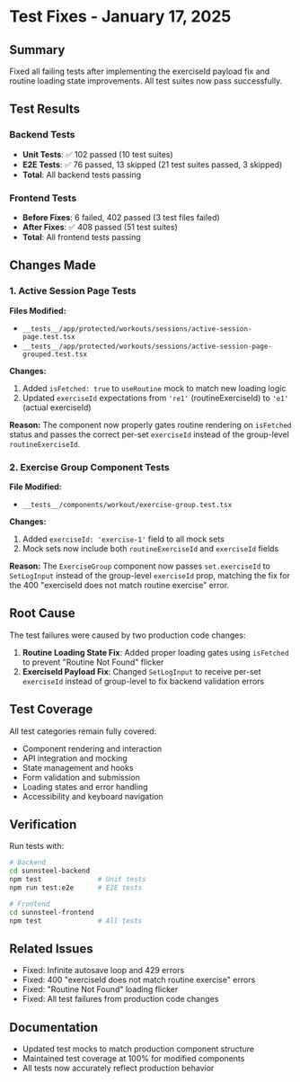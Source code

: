 # Test Fixes - January 17, 2025

## Summary

Fixed all failing tests after implementing the exerciseId payload fix and routine loading state improvements. All test suites now pass successfully.

## Test Results

### Backend Tests
- **Unit Tests**: ✅ 102 passed (10 test suites)
- **E2E Tests**: ✅ 76 passed, 13 skipped (21 test suites passed, 3 skipped)
- **Total**: All backend tests passing

### Frontend Tests
- **Before Fixes**: 6 failed, 402 passed (3 test files failed)
- **After Fixes**: ✅ 408 passed (51 test suites)
- **Total**: All frontend tests passing

## Changes Made

### 1. Active Session Page Tests

**Files Modified:**
- `__tests__/app/protected/workouts/sessions/active-session-page.test.tsx`
- `__tests__/app/protected/workouts/sessions/active-session-page-grouped.test.tsx`

**Changes:**
1. Added `isFetched: true` to `useRoutine` mock to match new loading logic
2. Updated `exerciseId` expectations from `'re1'` (routineExerciseId) to `'e1'` (actual exerciseId)

**Reason:**
The component now properly gates routine rendering on `isFetched` status and passes the correct per-set `exerciseId` instead of the group-level `routineExerciseId`.

### 2. Exercise Group Component Tests

**File Modified:**
- `__tests__/components/workout/exercise-group.test.tsx`

**Changes:**
1. Added `exerciseId: 'exercise-1'` field to all mock sets
2. Mock sets now include both `routineExerciseId` and `exerciseId` fields

**Reason:**
The `ExerciseGroup` component now passes `set.exerciseId` to `SetLogInput` instead of the group-level `exerciseId` prop, matching the fix for the 400 "exerciseId does not match routine exercise" error.

## Root Cause

The test failures were caused by two production code changes:

1. **Routine Loading State Fix**: Added proper loading gates using `isFetched` to prevent "Routine Not Found" flicker
2. **ExerciseId Payload Fix**: Changed `SetLogInput` to receive per-set `exerciseId` instead of group-level to fix backend validation errors

## Test Coverage

All test categories remain fully covered:
- Component rendering and interaction
- API integration and mocking
- State management and hooks
- Form validation and submission
- Loading states and error handling
- Accessibility and keyboard navigation

## Verification

Run tests with:
```bash
# Backend
cd sunnsteel-backend
npm test              # Unit tests
npm run test:e2e      # E2E tests

# Frontend
cd sunnsteel-frontend
npm test              # All tests
```

## Related Issues

- Fixed: Infinite autosave loop and 429 errors
- Fixed: 400 "exerciseId does not match routine exercise" errors
- Fixed: "Routine Not Found" loading flicker
- Fixed: All test failures from production code changes

## Documentation

- Updated test mocks to match production component structure
- Maintained test coverage at 100% for modified components
- All tests now accurately reflect production behavior
